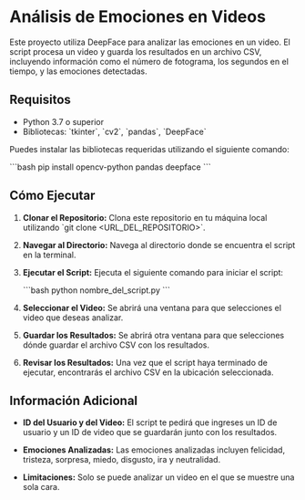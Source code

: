 # Análisis de Emociones en Videos

Este proyecto utiliza DeepFace para analizar las emociones en un video. El script procesa un video y guarda los resultados en un archivo CSV, incluyendo información como el número de fotograma, los segundos en el tiempo, y las emociones detectadas.

## Requisitos

- Python 3.7 o superior
- Bibliotecas: \`tkinter\`, \`cv2\`, \`pandas\`, \`DeepFace\`

Puedes instalar las bibliotecas requeridas utilizando el siguiente comando:

\`\`\`bash
pip install opencv-python pandas deepface
\`\`\`

## Cómo Ejecutar

1. **Clonar el Repositorio:** Clona este repositorio en tu máquina local utilizando \`git clone <URL_DEL_REPOSITORIO>\`.

2. **Navegar al Directorio:** Navega al directorio donde se encuentra el script en la terminal.

3. **Ejecutar el Script:** Ejecuta el siguiente comando para iniciar el script:

   \`\`\`bash
   python nombre_del_script.py
   \`\`\`

4. **Seleccionar el Video:** Se abrirá una ventana para que selecciones el video que deseas analizar.

5. **Guardar los Resultados:** Se abrirá otra ventana para que selecciones dónde guardar el archivo CSV con los resultados.

6. **Revisar los Resultados:** Una vez que el script haya terminado de ejecutar, encontrarás el archivo CSV en la ubicación seleccionada.

## Información Adicional

- **ID del Usuario y del Video:** El script te pedirá que ingreses un ID de usuario y un ID de video que se guardarán junto con los resultados.

- **Emociones Analizadas:** Las emociones analizadas incluyen felicidad, tristeza, sorpresa, miedo, disgusto, ira y neutralidad.

- **Limitaciones:** Solo se puede analizar un video en el que se muestre una sola cara. 

